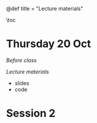 @def title = "Lecture materials"

\toc

# Thursday 20 Oct
_Before class_

_Lecture materials_
* slides
* code

# Session 2
